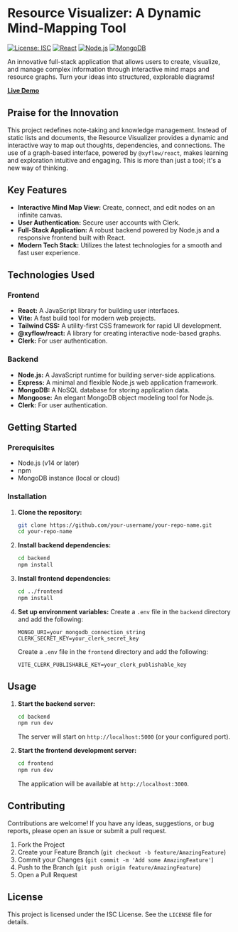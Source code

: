 #  Resource Visualizer: A Dynamic Mind-Mapping Tool

[![License: ISC](https://img.shields.io/badge/License-ISC-blue.svg)](https://opensource.org/licenses/ISC)
[![React](https://img.shields.io/badge/React-20232A?style=for-the-badge&logo=react&logoColor=61DAFB)](https://reactjs.org/)
[![Node.js](https://img.shields.io/badge/Node.js-339933?style=for-the-badge&logo=nodedotjs&logoColor=white)](https://nodejs.org/)
[![MongoDB](https://img.shields.io/badge/MongoDB-47A248?style=for-the-badge&logo=mongodb&logoColor=white)](https://www.mongodb.com/)

An innovative full-stack application that allows users to create, visualize, and manage complex information through interactive mind maps and resource graphs. Turn your ideas into structured, explorable diagrams!

**[Live Demo](https://campus-connect-rust.vercel.app/)**

##  Praise for the Innovation

This project redefines note-taking and knowledge management. Instead of static lists and documents, the Resource Visualizer provides a dynamic and interactive way to map out thoughts, dependencies, and connections. The use of a graph-based interface, powered by `@xyflow/react`, makes learning and exploration intuitive and engaging. This is more than just a tool; it's a new way of thinking.

## Key Features

*   **Interactive Mind Map View:** Create, connect, and edit nodes on an infinite canvas.
*   **User Authentication:** Secure user accounts with Clerk.
*   **Full-Stack Application:** A robust backend powered by Node.js and a responsive frontend built with React.
*   **Modern Tech Stack:** Utilizes the latest technologies for a smooth and fast user experience.

## Technologies Used

### Frontend

*   **React:** A JavaScript library for building user interfaces.
*   **Vite:** A fast build tool for modern web projects.
*   **Tailwind CSS:** A utility-first CSS framework for rapid UI development.
*   **@xyflow/react:** A library for creating interactive node-based graphs.
*   **Clerk:** For user authentication.

### Backend

*   **Node.js:** A JavaScript runtime for building server-side applications.
*   **Express:** A minimal and flexible Node.js web application framework.
*   **MongoDB:** A NoSQL database for storing application data.
*   **Mongoose:** An elegant MongoDB object modeling tool for Node.js.
*   **Clerk:** For user authentication.

## Getting Started

### Prerequisites

*   Node.js (v14 or later)
*   npm
*   MongoDB instance (local or cloud)

### Installation

1.  **Clone the repository:**
    ```bash
    git clone https://github.com/your-username/your-repo-name.git
    cd your-repo-name
    ```

2.  **Install backend dependencies:**
    ```bash
    cd backend
    npm install
    ```

3.  **Install frontend dependencies:**
    ```bash
    cd ../frontend
    npm install
    ```

4.  **Set up environment variables:**
    Create a `.env` file in the `backend` directory and add the following:
    ```
    MONGO_URI=your_mongodb_connection_string
    CLERK_SECRET_KEY=your_clerk_secret_key
    ```
    Create a `.env` file in the `frontend` directory and add the following:
    ```
    VITE_CLERK_PUBLISHABLE_KEY=your_clerk_publishable_key
    ```

## Usage

1.  **Start the backend server:**
    ```bash
    cd backend
    npm run dev
    ```
    The server will start on `http://localhost:5000` (or your configured port).

2.  **Start the frontend development server:**
    ```bash
    cd frontend
    npm run dev
    ```
    The application will be available at `http://localhost:3000`.

## Contributing

Contributions are welcome! If you have any ideas, suggestions, or bug reports, please open an issue or submit a pull request.

1.  Fork the Project
2.  Create your Feature Branch (`git checkout -b feature/AmazingFeature`)
3.  Commit your Changes (`git commit -m 'Add some AmazingFeature'`)
4.  Push to the Branch (`git push origin feature/AmazingFeature`)
5.  Open a Pull Request

## License

This project is licensed under the ISC License. See the `LICENSE` file for details.
